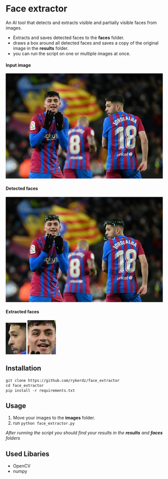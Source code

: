 # Face extractor
An AI tool that detects and extracts visible and partially visible faces from images.
- Extracts and saves detected faces to the **faces** folder.
- draws a box around all detected faces and saves a copy of the original image in the **results** folder.
- you can run the script on one or multiple images at once.

#### Input image
![This is an image](images/afp_en_bf6fbd3b999e6b92e38c002a22721b9ae78a5495.jpg)
#### Detected faces
![This is an image](results/afp_en_bf6fbd3b999e6b92e38c002a22721b9ae78a5495.jpg)
#### Extracted faces
![This is an image](faces/0_afp_en_bf6fbd3b999e6b92e38c002a22721b9ae78a5495.jpg) ![This is an image](faces/1_afp_en_bf6fbd3b999e6b92e38c002a22721b9ae78a5495.jpg)


## Installation
```
git clone https://github.com/rykerdz/face_extractor
cd face_extractor
pip install -r requirements.txt
```

## Usage
1. Move your images to the **images** folder.
2. run ```python face_extractor.py```

*After running the script you should find your results in the **results** and **faces** folders*

## Used Libaries
- OpenCV
- numpy


